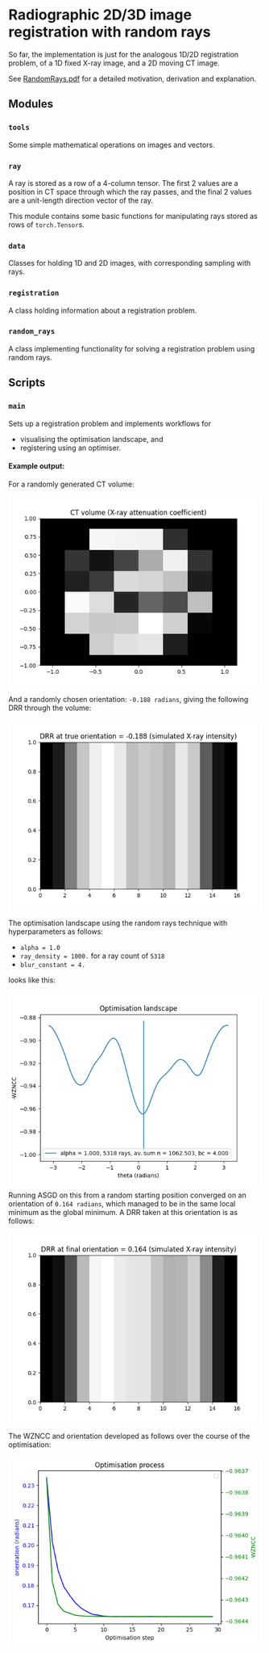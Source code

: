 # Radiographic 2D/3D image registration with random rays

So far, the implementation is just for the analogous 1D/2D registration problem, of a 1D fixed X-ray image, and a 2D
moving CT image.

See [RandomRays.pdf](RandomRays.pdf) for a detailed motivation, derivation and explanation.


## Modules

### `tools`

Some simple mathematical operations on images and vectors.


### `ray`

A ray is stored as a row of a 4-column tensor. The first 2 values are a position in CT space through which the ray
passes, and the final 2 values are a unit-length direction vector of the ray.

This module contains some basic functions for manipulating rays stored as rows of `torch.Tensor`s.


### `data`

Classes for holding 1D and 2D images, with corresponding sampling with rays.


### `registration`

A class holding information about a registration problem.


### `random_rays`

A class implementing functionality for solving a registration problem using random rays.


## Scripts

### `main`

Sets up a registration problem and implements workflows for
- visualising the optimisation landscape, and
- registering using an optimiser.

#### Example output:

For a randomly generated CT volume:

![ct.png](plots/ct.png)

And a randomly chosen orientation: `-0.188 radians`, giving the following DRR through the volume:

![drr_true.png](plots/drr_true.png)

The optimisation landscape using the random rays technique with hyperparameters as follows:
- `alpha = 1.0`
- `ray_density = 1000.` for a ray count of `5318`
- `blur_constant = 4.`

looks like this:

![landscape.png](plots/landscape.png)

Running ASGD on this from a random starting position converged on an orientation of `0.164 radians`, which managed to be
in the same local minimum as the global minimum. A DRR taken at this orientation is as follows:

![drr_final.png](plots/drr_final.png)

The WZNCC and orientation developed as follows over the course of the optimisation:

![optimisation.png](plots/optimisation.png)